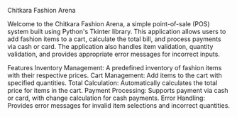 Chitkara Fashion Arena

Welcome to the Chitkara Fashion Arena, a simple point-of-sale (POS) system built using Python's Tkinter library. This application allows users to add fashion items to a cart, calculate the total bill, and process payments via cash or card. The application also handles item validation, quantity validation, and provides appropriate error messages for incorrect inputs.

Features
Inventory Management: A predefined inventory of fashion items with their respective prices.
Cart Management: Add items to the cart with specified quantities.
Total Calculation: Automatically calculates the total price for items in the cart.
Payment Processing: Supports payment via cash or card, with change calculation for cash payments.
Error Handling: Provides error messages for invalid item selections and incorrect quantities.
